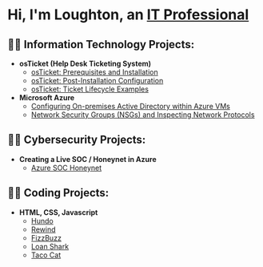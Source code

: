 <h1>Hi, I'm Loughton, an <a href="https://linkedin.com/in/loughtonbennett">IT Professional</a></h1>

<h2>👨‍💻 Information Technology Projects:</h2>

- <b>osTicket (Help Desk Ticketing System)</b>
  - [osTicket: Prerequisites and Installation](https://github.com/Loughton03/osticket-prereqs)
  - [osTicket: Post-Installation Configuration](https://github.com/Loughton03/post-install-config)
  - [osTicket: Ticket Lifecycle Examples](https://github.com/Loughton03/ticket-lifecycle)
- <b>Microsoft Azure</b>
  - [Configuring On-premises Active Directory within Azure VMs](https://github.com/Loughton03/Configure-ActiveDirectory)
  - [Network Security Groups (NSGs) and Inspecting Network Protocols](https://github.com/Loughton03/azure-network-protocols)

<h2>👨‍💻 Cybersecurity Projects:</h2>

- <b>Creating a Live SOC / Honeynet in Azure</b>
  - [Azure SOC Honeynet](https://github.com/Loughton03/Azure-SOC)
  
<h2>👨‍💻 Coding Projects:</h2>

- <b>HTML, CSS, Javascript</b>
  - [Hundo](https://github.com/Loughton03/Hundo)
  - [Rewind](https://github.com/Loughton03/post-install-config)
  - [FizzBuzz](https://github.com/Loughton03/ticket-lifecycle)
  - [Loan Shark](https://github.com/Loughton03/ticket-lifecycle)
  - [Taco Cat](https://github.com/Loughton03/ticket-lifecycle)







